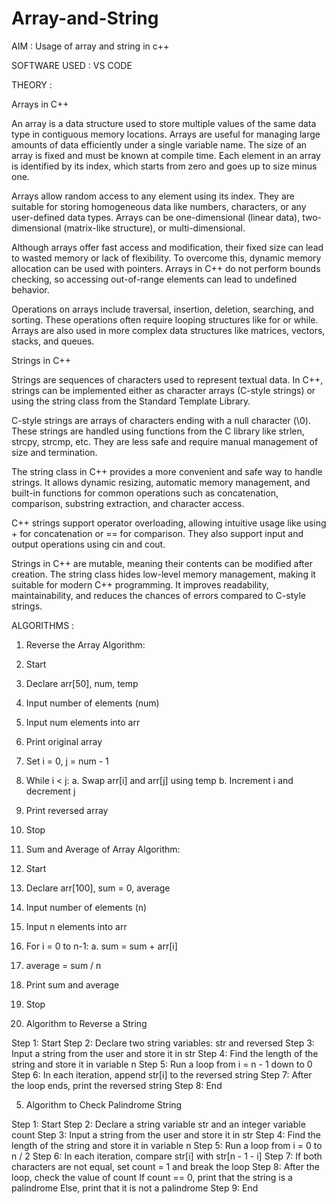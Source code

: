 # Array-and-String

AIM : Usage of array and string in c++

SOFTWARE USED : VS CODE

THEORY : 

Arrays in C++

An array is a data structure used to store multiple values of the same data type in contiguous memory locations. Arrays are useful for managing large amounts of data efficiently under a single variable name. The size of an array is fixed and must be known at compile time. Each element in an array is identified by its index, which starts from zero and goes up to size minus one.

Arrays allow random access to any element using its index. They are suitable for storing homogeneous data like numbers, characters, or any user-defined data types. Arrays can be one-dimensional (linear data), two-dimensional (matrix-like structure), or multi-dimensional.

Although arrays offer fast access and modification, their fixed size can lead to wasted memory or lack of flexibility. To overcome this, dynamic memory allocation can be used with pointers. Arrays in C++ do not perform bounds checking, so accessing out-of-range elements can lead to undefined behavior.

Operations on arrays include traversal, insertion, deletion, searching, and sorting. These operations often require looping structures like for or while. Arrays are also used in more complex data structures like matrices, vectors, stacks, and queues.

Strings in C++

Strings are sequences of characters used to represent textual data. In C++, strings can be implemented either as character arrays (C-style strings) or using the string class from the Standard Template Library.

C-style strings are arrays of characters ending with a null character (\0). These strings are handled using functions from the C library like strlen, strcpy, strcmp, etc. They are less safe and require manual management of size and termination.

The string class in C++ provides a more convenient and safe way to handle strings. It allows dynamic resizing, automatic memory management, and built-in functions for common operations such as concatenation, comparison, substring extraction, and character access.

C++ strings support operator overloading, allowing intuitive usage like using + for concatenation or == for comparison. They also support input and output operations using cin and cout.

Strings in C++ are mutable, meaning their contents can be modified after creation. The string class hides low-level memory management, making it suitable for modern C++ programming. It improves readability, maintainability, and reduces the chances of errors compared to C-style strings.


ALGORITHMS : 

1. Reverse the Array
Algorithm:

1. Start
2. Declare arr[50], num, temp
3. Input number of elements (num)
4. Input num elements into arr
5. Print original array
6. Set i = 0, j = num - 1
7. While i < j:
      a. Swap arr[i] and arr[j] using temp
      b. Increment i and decrement j
8. Print reversed array
9. Stop

    
2. Sum and Average of Array
Algorithm:

1. Start
2. Declare arr[100], sum = 0, average
3. Input number of elements (n)
4. Input n elements into arr
5. For i = 0 to n-1:
      a. sum = sum + arr[i]
6. average = sum / n
7. Print sum and average
8. Stop


3. Algorithm to Reverse a String
   
Step 1: Start
Step 2: Declare two string variables: str and reversed
Step 3: Input a string from the user and store it in str
Step 4: Find the length of the string and store it in variable n
Step 5: Run a loop from i = n - 1 down to 0
Step 6: In each iteration, append str[i] to the reversed string
Step 7: After the loop ends, print the reversed string
Step 8: End


5. Algorithm to Check Palindrome String
   
Step 1: Start
Step 2: Declare a string variable str and an integer variable count
Step 3: Input a string from the user and store it in str
Step 4: Find the length of the string and store it in variable n
Step 5: Run a loop from i = 0 to n / 2
Step 6: In each iteration, compare str[i] with str[n - 1 - i]
Step 7: If both characters are not equal, set count = 1 and break the loop
Step 8: After the loop, check the value of count
If count == 0, print that the string is a palindrome
Else, print that it is not a palindrome
Step 9: End


